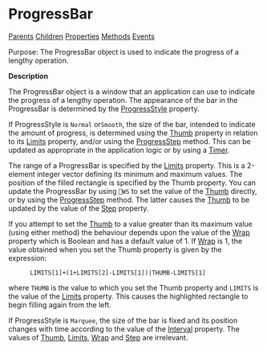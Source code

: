 




<h1 class="heading"><span class="name">ProgressBar</span></h1>

[Parents](../ParentLists/ProgressBar.htm) [Children](../ChildLists/ProgressBar.htm) [Properties](../PropLists/ProgressBar.htm) [Methods](../MethodLists/ProgressBar.htm) [Events](../EventLists/ProgressBar.htm)


Purpose: The ProgressBar object is used to indicate the progress of a lengthy operation.


**Description**


The ProgressBar object is a window that an application can use to indicate the progress of a lengthy operation. The appearance of the bar in the ProgressBar is determined by the [ProgressStyle](./progressstyle.md) property.



If ProgressStyle is `Normal` or`Smooth`, the  size of the bar, intended to indicate the amount of progress, is determined using the [Thumb](./thumb.md) property in relation to its [Limits](./limits.md) property, and/or using the [ProgressStep](./progressstep.md) method. This can be updated as appropriate in the application logic or by using a [Timer](timer.md).


The range of a ProgressBar is specified by the [Limits](./limits.md) property. This is a 2-element integer vector defining its minimum and maximum values. The position of the filled rectangle is specified by the Thumb property. You can update the ProgressBar by using `⎕WS` to set the value of the [Thumb](./thumb.md) directly, or by using the [ProgressStep](./progressstep.md) method. The latter causes the [Thumb](./thumb.md) to be updated by the value of the [Step](./step.md) property.


If you attempt to set the [Thumb](./thumb.md) to a value greater than its maximum value (using either method) the behaviour depends upon the value of the [Wrap](./wrap.md) property which is Boolean and has a default value of 1. If [Wrap](./wrap.md) is 1, the value obtained when you set the Thumb property is given by the expression:
```apl
      LIMITS[1]+(1+LIMITS[2]-LIMITS[1])|THUMB-LIMITS[1]

```


where `THUMB` is the value to which you set the Thumb property and `LIMITS` is the value of the [Limits](./limits.md) property. This causes the highlighted rectangle to begin filling again from the left.


If ProgressStyle is `Marquee`, the size of the bar is fixed and its position  changes with time according to the value of the [Interval](./interval.md) property. The values of [Thumb](./thumb.md), [Limits](./limits.md), [Wrap](./wrap.md) and [Step](./step.md) are irrelevant.


